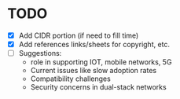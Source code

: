 # TODO
- [x] Add CIDR portion (if need to fill time)
- [x] Add references links/sheets for copyright, etc.
- [ ] Suggestions: 
    - role in supporting IOT, mobile networks, 5G
    - Current issues like slow adoption rates
    - Compatibility challenges
    - Security concerns in dual-stack networks
